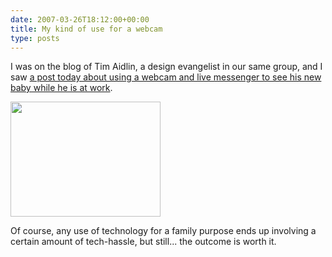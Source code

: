```yaml
---
date: 2007-03-26T18:12:00+00:00
title: My kind of use for a webcam
type: posts
---
```

I was on the blog of Tim Aidlin, a design evangelist in our same group, and I saw [a post today about using a webcam and live messenger to see his new baby while he is at work](https://systim.spaces.live.com/blog/cns!40F20356311C19C0!983.entry).

[<img height="184" src="http://by1.storage.msn.com/x1pgliP38XxBL2tD2_cdujJe4IJdqmlxJURO5Bt599RmKmWyGtGQZpTFzPQgCvQ6x4melHJ51Masr8s2TpwN2mOkFEJ7_Jj49I1j1FKrTdk3lnEsMR1zYQM8d7TBOVSHQ53r8Zk_wOIQtfKp2dXkgowvOxJ5WKNPICV" width="240" border="0" />](https://systim.spaces.live.com/blog/cns!40F20356311C19C0!983.entry)

Of course, any use of technology for a family purpose ends up involving a certain amount of tech-hassle, but still... the outcome is worth it.

